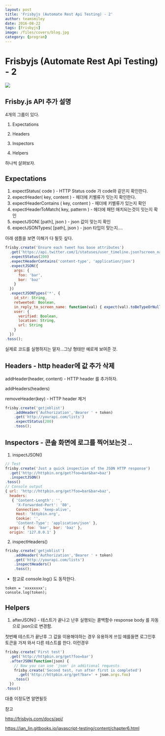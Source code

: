 ```yaml
---
layout: post
title: 'Frisbyjs (Automate Rest Api Testing) - 2' 
author: teamsmiley 
date: 2016-08-22
tags: [Frisbyjs]
image: /files/covers/blog.jpg
category: {program}
---
```

# Frisbyjs (Automate Rest Api Testing) - 2

<img src ="https://teamsmiley.github.io/assets/frisbyjs_logo.png"/>

## Frisby.js API 추가 설명

4개의 그룹이 있다. 

1. Expectations

1. Headers

1. Inspectors

1. Helpers

하나씩 살펴보자. 

## Expectations

1. expectStatus( code ) -  HTTP Status code 가 code와 같은지 확인한다.  
1. expectHeader( key, content ) - 헤더에 키벨류가 잇는지 확인한다. 
1. expectHeaderContains ( key, content ) - 헤더에 키벨류가 있는지 확인 
1. expectHeaderToMatch( key, patterm ) - 헤더에 패턴 매치되는것이 잇는지 확인
1. expectJSON( [path], json ) - json 값이 맞는지 확인 
1. expectJSONTypes( [path], json ) - json 타입이 맞는지....

아래 샘플을 보면 이해가 다 될듯 싶다. 

```js
frisby.create('Ensure each tweet has base attributes')
  .get('https://api.twitter.com/1/statuses/user_timeline.json?screen_name=brightbit')
  .expectStatus(200)
  .expectHeaderContains('content-type', 'application/json')
  .expectJSON({
    args: {
      foo: 'bar',
      bar: 'baz'
    }
  })
  .expectJSONTypes('*', {
    id_str: String,
    retweeted: Boolean,
    in_reply_to_screen_name: function(val) { expect(val).toBeTypeOrNull(String); }, // Custom matcher callback
    user: {
      verified: Boolean,
      location: String,
      url: String
    }
  })
.toss();
```

실제로 코드를 실행하지는 말자...그냥 형태만 예로제 보여준 것.

## Headers - http header에 값 추가 삭제 

addHeader(header, content) - HTTP header 를 추가하자.  

addHeaders(headers)

removeHeader(key) - HTTP header 제거 

```js
frisby.create('getjoblist')
    .addHeader('Authorization','Bearer ' + token)
    .get('http://yourapi.com/lists')
    .expectStatus(200)
    .toss();
```

## Inspectors - 콘솔 화면에 로그를 찍어보는것 ..

1. inspectJSON()
```js
// Test
frisby.create('Just a quick inspection of the JSON HTTP response')
  .get('http://httpbin.org/get?foo=bar&bar=baz')
  .inspectJSON()
.toss()
// Console output
{ url: 'http://httpbin.org/get?foo=bar&bar=baz',
  headers:
   { 'Content-Length': '',
     'X-Forwarded-Port': '80',
     Connection: 'keep-alive',
     Host: 'httpbin.org',
     Cookie: '',
     'Content-Type': 'application/json' },
  args: { foo: 'bar', bar: 'baz' },
  origin: '127.0.0.1' }
```  
2. inspectHeaders()

```js
frisby.create('getjoblist')
    .addHeader('Authorization','Bearer ' + token)
    .get('http://yourapi.com/lists')
    .inspectHeaders()
    .toss();
```

* 참고로 console.log() 도 동작한다. 
```
token = 'xxxxxxxx';
console.log(token);
```

## Helpers

1. afterJSON() - 테스트가 끝나고 난후 실행되는 콜백함수 response body 를 자동으로 json으로 변경함. 

첫번째 테스트가 끝난후 그 값을 이용해야하는 경우 유용하게 쓰임
예를들면 로그인후 토큰을 가져
와서 다른 테스트를 한다. 이런경우 

```js
frisby.create('First test')
  .get('http://httpbin.org/get?foo=bar')
  .afterJSON(function(json) {
    // Now you can use 'json' in additional requests
    frisby.create('Second test, run after first is completed')
      .get('http://httpbin.org/get?bar=' + json.args.foo)
    .toss()
  })
.toss()
```

대충 이정도면 알면될듯 

참고 

<http://frisbyjs.com/docs/api/>

<https://ian_lin.gitbooks.io/javascript-testing/content/chapter6.html>
